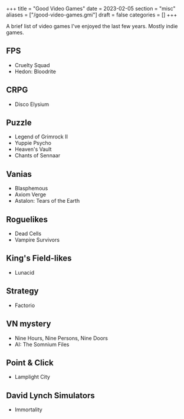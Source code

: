 +++
title = "Good Video Games"
date = 2023-02-05
section = "misc"
aliases = ["/good-video-games.gmi"]
draft = false
categories = []
+++


A brief list of video games I've enjoyed the last few years. Mostly indie games.

## FPS 

* Cruelty Squad
* Hedon: Bloodrite

## CRPG

* Disco Elysium

## Puzzle

* Legend of Grimrock II
* Yuppie Psycho
* Heaven's Vault
* Chants of Sennaar

## Vanias

* Blasphemous
* Axiom Verge
* Astalon: Tears of the Earth

## Roguelikes

* Dead Cells
* Vampire Survivors

## King's Field-likes

* Lunacid

## Strategy

* Factorio

## VN mystery

* Nine Hours, Nine Persons, Nine Doors
* AI: The Somnium Files

## Point & Click

* Lamplight City

## David Lynch Simulators

* Immortality
